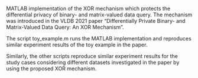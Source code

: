 

MATLAB implementation of the XOR mechanism which protects the differential privacy of binary- and matrix-valued data query. The mechanism was introduced in the VLDB 2021 paper “Differentially Private Binary- and Matrix-Valued Data Query: An XOR Mechanism”.

The script toy_example.m runs the MATLAB implementation and reproduces similar experiment results of the toy example in the paper.

Similarly, the other scripts reproduce similar experiment results for the study cases considering different datasets investigated in the paper by using the proposed XOR mechanism.